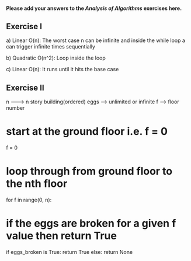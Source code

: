 #### Please add your answers to the ***Analysis of  Algorithms*** exercises here.

## Exercise I

a) Linear O(n): The worst case n can be infinite and inside the while loop a can trigger infinite times sequentially


b) Quadratic O(n^2): Loop inside the loop


c) Linear O(n): It runs until it hits the base case

## Exercise II
n ---> n story building(ordered)
eggs --> unlimited or infinite
f --> floor number

# start at the ground floor i.e. f = 0
f = 0
# loop through from ground floor to the nth floor
for f in range(0, n):
  # if the eggs are broken for a given f value then return True
  if eggs_broken is True:
    return True
  else:
  return None  



